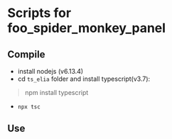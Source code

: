 # Scripts for foo_spider_monkey_panel

##  Compile

- install nodejs (v6.13.4)
- cd `ts_elia` folder and install typescript(v3.7):
> npm install typescript
- `npx tsc`

## Use

